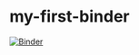 # my-first-binder

[![Binder](https://mybinder.org/badge_logo.svg)](https://mybinder.org/v2/gh/ritvik169/my-first-binder/HEAD)
